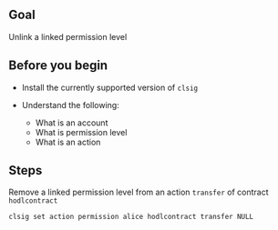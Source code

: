 ## Goal

Unlink a linked permission level

## Before you begin

* Install the currently supported version of `clsig`

* Understand the following:
  * What is an account
  * What is permission level
  * What is an action

## Steps

Remove a linked permission level from an action `transfer` of contract `hodlcontract`

```sh
clsig set action permission alice hodlcontract transfer NULL
```